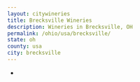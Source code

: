 ```yaml
---
layout: citywineries
title: Brecksville Wineries
description: Wineries in Brecksville, OH
permalink: /ohio/usa/brecksville/
state: oh
county: usa
city: brecksville
---
```

-
